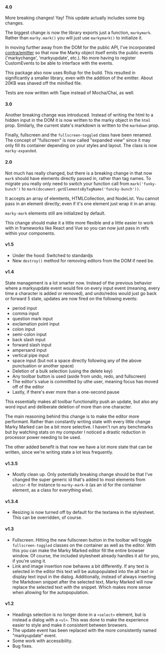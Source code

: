 #### 4.0

More breaking changes! Yay! This update actually includes some big changes.

The biggest change is now the library exports just a function, `markymark`. Rather than `marky.mark()` you will just use `markymark()` to initialize it. 

In moving further away from the DOM for the public API, I've incorporated [contra/emitter](https://github.com/bevacqua/contra#λemitterthing-options) so that now the Marky object itself emits the public events ('markychange', 'markyupdate', etc.). No more having to register CustomEvents to be able to interface with the events.

This package also now uses Rollup for the build. This resulted in significantly a smaller library, even with the addition of the emitter. About 20KB was shaved off the minified file.

Tests are now written with Tape instead of Mocha/Chai, as well.

#### 3.0

Another breaking change was introduced. Instead of writing the html to a hidden input in the DOM it is now written to the marky object in the `html` prop. Similarly, the current state's markdown is written to the `markdown` prop.

Finally, fullscreen and the `fullscreen-toggled` class have been renamed. The concept of "fullscreen" is now called "expanded view" since it may only fill its container depending on your styles and layout. The class is now `marky-expanded`.

#### 2.0

Not much has really changed, but there is a breaking change in that now `mark` should have elements directly passed in, rather than tag names. To migrate you really only need to switch your function call from `mark('funky-bunch')` to `mark(document.getElementsByTagName('funcky-bunch'))`.

It accepts an array of elemtents, HTMLCollection, and NodeList. You cannot pass in an element directly; even if it's one element just wrap it in an array.

`marky-mark` elements still are initialized by default.

This change should make it a little more flexible and a little easier to work with in frameworks like React and Vue so you can now just pass in refs within your components.

#### v1.5

- Under the hood: Switched to standardjs
- New `destroy()` method for removing editors from the DOM if need be.

#### v1.4

State management is a lot smarter now. Instead of the previous behavior where a markyupdate event would fire on every input event (meaning, every time a character is added or removed), and undo/redos would just go back or forward 5 state, updates are now fired on the following events:

- period input
- comma input
- question mark input
- exclamation point input
- colon input
- semi-colon input
- back slash input
- forward slash input
- ampersand input
- vertical pipe input
- space input (but not a space directly following any of the above punctuation or another space)
- Deletion of a bulk selection (using the delete key)
- Any toolbar button is used (aside from undo, redo, and fullscreen)
- The editor's value is committed by uthe user, meaning focus has moved off of the editor
- Lastly, if there's ever more than a one-second pause 

This essentially makes all toolbar functionality push an update, but also any word input and deliberate deletion of more than one character.

The main reasoning behind this change is to make the editor more performant. Rather than constantly writing state with every little change Marky Marked can be a bit more selective. I haven't run any benchmarks but by watching stats on my computer I noticed a drastic reduction in processor power needing to be used.

The other added benefit is that now we have a lot more state that can be written, since we're writing state a lot less frequently.

#### v1.3.5

- Mostly clean up. Only potentially breaking change should be that I've changed the super generic id that's added to most elements from `editor-0` for instance to `marky-mark-0` (as an id for the container element, as a class for everything else).

#### v1.3.4

- Resizing is now turned off by default for the textarea in the stylesheet. This can be overridden, of course.

#### v1.3

- Fullscreen. Hitting the new fullscreen button in the toolbar will toggle `fullscreen-toggled` classes on the container as well as the editor. With this you can make the Marky Marked editor fill the entire browser window. Of course, the included stylesheet already handles it all for you, if you're using it.
- Link and image insertion now behaves a bit differently. If any text is selected in the editor this text will be autopopulated into the alt text or display text input in the dialog. Additionally, instead of always inserting the Markdown snippet after the selected text, Marky Marked will now replace the selected text with the snippet. Which makes more sense when allowing for the autopopulation.

#### v1.2

- Headings selection is no longer done in a `<select>` element, but is instead a dialog with a `<ul>`. This was done to make the experience easier to style and make it consistent between browsers. 
- The update event has been replaced with the more consistently named "markyupdate" event.
- Some work with accessibility.
- Bug fixes.